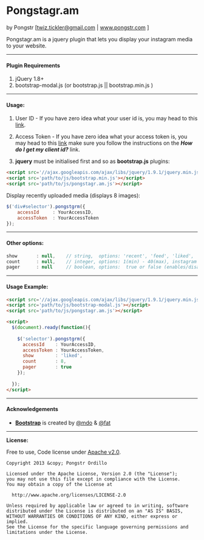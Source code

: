 Pongstagr.am
==============================================
by Pongstr [twiz.tickler@gmail.com | www.pongstr.com ]

Pongstagr.am is a jquery plugin that lets you display your instagram media to your website.


---------

#### Plugin Requirements

1. jQuery 1.8+
2. bootstrap-modal.js (or bootstrap.js || bootstrap.min.js )


---------

#### Usage:

1. User ID - If you have zero idea what your user id is, you may head to this 
   [link](http://jelled.com/instagram/lookup-user-id).

2. Access Token - If you have zero idea what your access token is, you may head to this
   [link](http://jelled.com/instagram/access-token) make sure you follow the instructions 
   on the ***How do I get my client id?*** link. 

3. **jquery** must be initialised first and so as **bootstrap.js** plugins:

```html
<script src='//ajax.googleapis.com/ajax/libs/jquery/1.9.1/jquery.min.js'></script>
<script src='path/to/js/bootstrap.min.js'></script>  
<script src='path/to/js/pongstagr.am.js'></script>  
```



Display recently uploaded media (displays 8 images):
  
```javascript
$('div#selector').pongstgrm({
    accessId     : YourAccessID,
    accessToken  : YourAccessToken
});
  ```

---------

#### Other options:
  
  
```javascript
show       : null,    // string,  options: 'recent', 'feed', 'liked', 'user', 'any tag'
count      : null,    // integer, options: 1(min) - 40(max), instagram limits the maximum number of photos to 40
pager      : null     // boolean, options:  true or false (enables/disable load more button)
```


---------

#### Usage Example:

```html
<script src='//ajax.googleapis.com/ajax/libs/jquery/1.9.1/jquery.min.js'></script>
<script src='path/to/js/bootstrap-modal.js'></script>  
<script src='path/to/js/pongstagr.am.js'></script>

<script>
  $(document).ready(function(){
    
    $('selector').pongstgrm({
      accessId    : YourAccessID,
      accessToken : YourAccessToken,
      show        : 'liked',
      count       : 8,
      pager       : true
    });
    
  });
</script>
```

---------

#### Acknowledgements 
  
  - **[Bootstrap](http://twitter.github.io/bootstrap/)** is created by [@mdo](http://twitter.com/mdo) &amp; [@fat](http://twitter.com/fat)

---------

**License:**

Free to use, Code license under [Apache v2.0](http://www.apache.org/licenses/LICENSE-2.0).

```
Copyright 2013 &copy; Pongstr Ordillo

Licensed under the Apache License, Version 2.0 (the "License");
you may not use this file except in compliance with the License.
You may obtain a copy of the License at

  http://www.apache.org/licenses/LICENSE-2.0

Unless required by applicable law or agreed to in writing, software
distributed under the License is distributed on an "AS IS" BASIS,
WITHOUT WARRANTIES OR CONDITIONS OF ANY KIND, either express or implied.
See the License for the specific language governing permissions and
limitations under the License.
```
